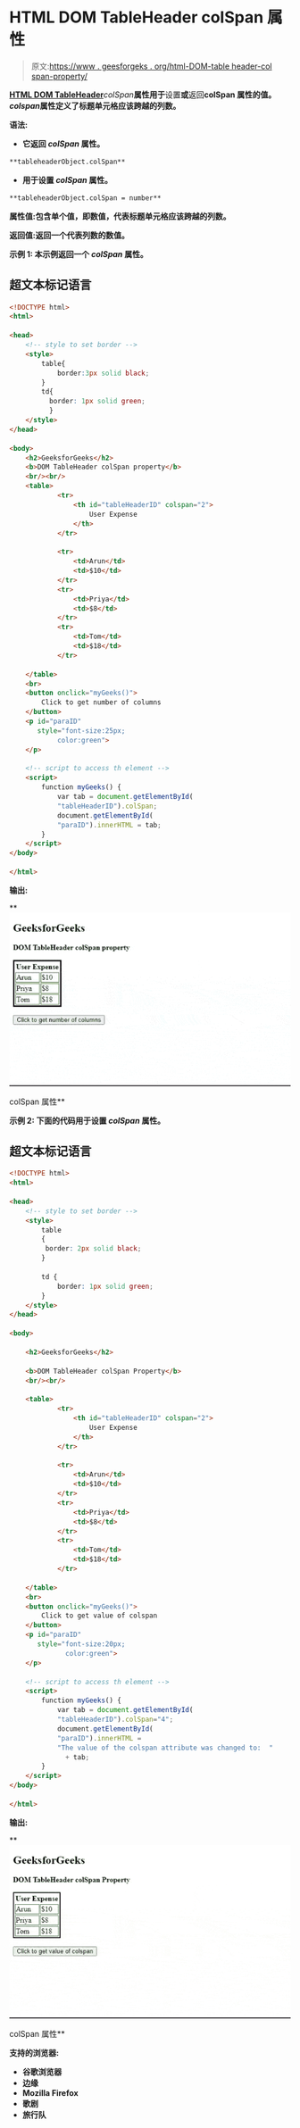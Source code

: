 # HTML DOM TableHeader colSpan 属性

> 原文:[https://www . geesforgeks . org/html-DOM-table header-col span-property/](https://www.geeksforgeeks.org/html-dom-tableheader-colspan-property/)

[**HTML DOM TableHeader**](https://www.geeksforgeeks.org/html-dom-tableheader-object/)*colSpan***属性用于**设置**或**返回**colSpan 属性的值。*colspan*属性定义了标题单元格应该跨越的列数。**

****语法:****

*   **它返回 *colSpan* 属性。**

```html
**tableheaderObject.colSpan**
```

*   **用于设置 *colSpan* 属性。**

```html
**tableheaderObject.colSpan = number**
```

****属性值**:包含单个值，即**数值**，代表标题单元格应该跨越的列数。**

****返回值**:返回一个代表列数的数值。**

****示例 1:** 本示例返回一个 *colSpan* 属性。**

## **超文本标记语言**

```html
<!DOCTYPE html>
<html>

<head>
    <!-- style to set border -->
    <style>
        table{
            border:3px solid black;
        }        
        td{
          border: 1px solid green;
          }        
    </style>
</head>

<body>
    <h2>GeeksforGeeks</h2>
    <b>DOM TableHeader colSpan property</b>
    <br/><br/>
    <table>
            <tr> 
                <th id="tableHeaderID" colspan="2">
                    User Expense
                </th> 
            </tr> 

            <tr> 
                <td>Arun</td> 
                <td>$10</td> 
            </tr>              
            <tr> 
                <td>Priya</td> 
                <td>$8</td> 
            </tr>
            <tr> 
                <td>Tom</td> 
                <td>$18</td> 
            </tr>

    </table>
    <br>
    <button onclick="myGeeks()">
        Click to get number of columns
    </button>
    <p id="paraID"
       style="font-size:25px;
            color:green">
    </p>

    <!-- script to access th element -->
    <script>
        function myGeeks() {
            var tab = document.getElementById(
            "tableHeaderID").colSpan;
            document.getElementById(
            "paraID").innerHTML = tab;
        }
    </script>
</body>

</html>                    
```

****输出:****

**![](img/c45a46e18ec80017d753e8d9fd6d8b5d.png)

colSpan 属性** 

****示例 2:** 下面的代码用于设置 *colSpan* 属性。**

## **超文本标记语言**

```html
<!DOCTYPE html>
<html>

<head>
    <!-- style to set border -->
    <style>
        table
        {
         border: 2px solid black;
        }         

        td {
            border: 1px solid green;
        }
    </style>
</head>

<body>

    <h2>GeeksforGeeks</h2>

    <b>DOM TableHeader colSpan Property</b>
    <br/><br/>

    <table>
            <tr> 
                <th id="tableHeaderID" colspan="2">
                    User Expense
                </th> 
            </tr> 

            <tr> 
                <td>Arun</td> 
                <td>$10</td> 
            </tr>              
            <tr> 
                <td>Priya</td> 
                <td>$8</td> 
            </tr>
            <tr> 
                <td>Tom</td> 
                <td>$18</td> 
            </tr>

    </table>
    <br>
    <button onclick="myGeeks()">
        Click to get value of colspan
    </button>
    <p id="paraID"
       style="font-size:20px;
              color:green">
    </p>

    <!-- script to access th element -->
    <script>
        function myGeeks() {
            var tab = document.getElementById(
            "tableHeaderID").colSpan="4";
            document.getElementById(
            "paraID").innerHTML = 
            "The value of the colspan attribute was changed to:  " 
              + tab;
        }
    </script>
</body>

</html>
```

****输出:****

**![](img/60b828f33f2c0b09d4aa111252373a3b.png)

colSpan 属性** 

****支持的浏览器:****

*   **谷歌浏览器**
*   **边缘**
*   **Mozilla Firefox**
*   **歌剧**
*   **旅行队**